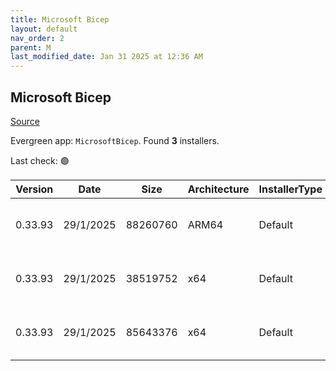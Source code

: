 ```yaml
---
title: Microsoft Bicep
layout: default
nav_order: 2
parent: M
last_modified_date: Jan 31 2025 at 12:36 AM
---
```


## Microsoft Bicep

[Source](https://docs.microsoft.com/en-us/azure/azure-resource-manager/bicep/overview)

Evergreen app: `MicrosoftBicep`. Found **3** installers.

Last check: 🟢

| Version | Date      | Size     | Architecture | InstallerType | Type | URI                                                                                                                                                                    |
| ------- | --------- | -------- | ------------ | ------------- | ---- | ---------------------------------------------------------------------------------------------------------------------------------------------------------------------- |
| 0.33.93 | 29/1/2025 | 88260760 | ARM64        | Default       | exe  | [https://github.com/Azure/bicep/releases/download/v0.33.93/bicep-win-arm64.exe](https://github.com/Azure/bicep/releases/download/v0.33.93/bicep-win-arm64.exe)         |
| 0.33.93 | 29/1/2025 | 38519752 | x64          | Default       | exe  | [https://github.com/Azure/bicep/releases/download/v0.33.93/bicep-setup-win-x64.exe](https://github.com/Azure/bicep/releases/download/v0.33.93/bicep-setup-win-x64.exe) |
| 0.33.93 | 29/1/2025 | 85643376 | x64          | Default       | exe  | [https://github.com/Azure/bicep/releases/download/v0.33.93/bicep-win-x64.exe](https://github.com/Azure/bicep/releases/download/v0.33.93/bicep-win-x64.exe)             |
